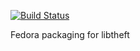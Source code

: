 [![Build Status](https://copr.fedorainfracloud.org/coprs/jamesd/libtheft/package/libtheft/status_image/last_build.png)](https://copr.fedorainfracloud.org/coprs/jamesd/libtheft/package/libtheft/)

Fedora packaging for libtheft
